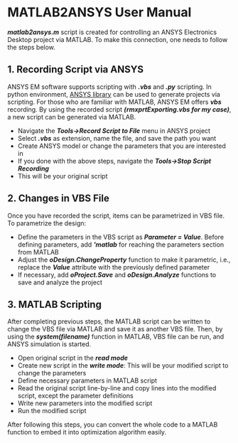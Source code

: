 # MATLAB2ANSYS User Manual
_**matlab2ansys.m**_ script is created for controlling an ANSYS Electronics Desktop project via MATLAB. To make this connection, one needs to follow the steps below.

## 1. Recording Script via ANSYS
ANSYS EM software supports scripting with _**.vbs**_ and _**.py**_ scripting. In python environment, [ANSYS library](https://docs.pyansys.com/version/stable/) can be used to generate projects via scripting. For those who are familiar with MATLAB,
ANSYS EM offers _**vbs**_ recording. By using the recorded script _**(rmxprtExporting.vbs for my case)**_, a new script can be generated via MATLAB.
- Navigate the _**Tools->Record Script to File**_ menu in ANSYS project
- Select _**.vbs**_ as extension, name the file, and save the path you want
- Create ANSYS model or change the parameters that you are interested in
- If you done with the above steps, navigate the _**Tools->Stop Script Recording**_
- This will be your original script

## 2. Changes in VBS File
Once you have recorded the script, items can be parametrized in VBS file. To parametrize the design:
- Define the parameters in the VBS script as _**Parameter = Value**_. Before defining parameters, add _**'matlab**_ for reaching the parameters section from MATLAB
- Adjust the _**oDesign.ChangeProperty**_ function to make it parametric, i.e., replace the _**Value**_ attribute with the previously defined parameter
- If necessary, add _**oProject.Save**_ and _**oDesign.Analyze**_ functions to save and analyze the project

## 3. MATLAB Scripting
After completing previous steps, the MATLAB script can be written to change the VBS file via MATLAB and save it as another VBS file. Then, by using the _**system(filename)**_ function in MATLAB, VBS file can be run, and ANSYS simulation is started.
- Open original script in the _**read mode**_
- Create new script in the _**write mode**_: This will be your modified script to change the parameters
- Define necessary parameters in MATLAB script
- Read the original script line-by-line and copy lines into the modified script, except the parameter definitions
- Write new parameters into the modified script
- Run the modified script

After following this steps, you can convert the whole code to a MATLAB function to embed it into optimization algorithm easily.
